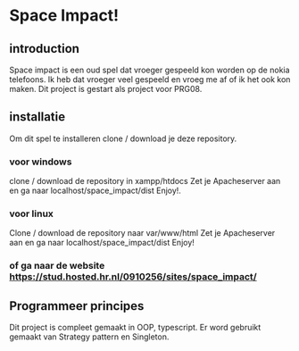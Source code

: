 # Space Impact!

## introduction
Space impact is een oud spel dat vroeger gespeeld kon worden op de nokia telefoons.
Ik heb dat vroeger veel gespeeld en vroeg me af of ik het ook kon maken.
Dit project is gestart als project voor PRG08.

## installatie
Om dit spel te installeren clone / download je deze repository.

### voor windows
clone / download de repository in xampp/htdocs
Zet je Apacheserver aan en ga naar localhost/space_impact/dist
Enjoy!.

### voor linux
Clone / download de repository naar var/www/html
Zet je Apacheserver aan en ga naar localhost/space_impact/dist
Enjoy!

### of ga naar de website https://stud.hosted.hr.nl/0910256/sites/space_impact/

## Programmeer principes
Dit project is compleet gemaakt in OOP, typescript.
Er word gebruikt gemaakt van Strategy pattern en Singleton.